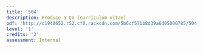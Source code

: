 ```yaml
---
title: '504'
description: Produce a CV (curriculum vitae)
pdf: 'http://c1940652.r52.cf0.rackcdn.com/5b6cf57bb8d39a6d05000785/504.pdf'
level: '1'
credits: '2'
assessment: Internal
---
```


